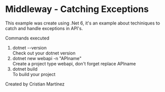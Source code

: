 # Middleway - Catching Exceptions

This example was create using .Net 6, it's an example about techiniques to catch and handle exceptions in API's. 

<p>Commands executed</p>
<ol>
  <li>dotnet --version </li> Check out your dotnet version 
  <li>dotnet new webapi -n "APIname" </li> Create a project type webapi, don't forget replace APIname
  <li>dotnet build </li> To build your project 
</ol>

Created by Cristian Martínez
